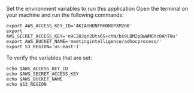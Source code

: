 Set the environment variables to run this application
Open the terminal on your machine and run the following commands:
```
export AWS_ACCESS_KEY_ID='AKIAYHDNFRHDNOPXM26K'
export AWS_SECRET_ACCESS_KEY='n9C28JqY2Uts6S+ctN/bs9LBM2pBwWMOYc0AhTOu'
export AWS_BUCKET_NAME='meetingintelligence/adhocprocess/'
export S3_REGION='us-east-1'
```
To verify the variables that are set:
```
echo $AWS_ACCESS_KEY_ID
echo $AWS_SECRET_ACCESS_KEY
echo $AWS_BUCKET_NAME
echo $S3_REGION
```

